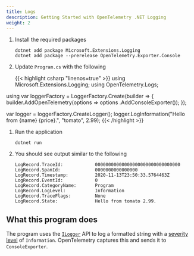 ```yaml
---
title: Logs
description: Getting Started with OpenTelemetry .NET Logging
weight: 2
---
```


1. Install the required packages

    ```console
    dotnet add package Microsoft.Extensions.Logging
    dotnet add package --prerelease OpenTelemetry.Exporter.Console
    ```

1. Update `Program.cs` with the following

    {{< highlight csharp "linenos=true" >}}
using Microsoft.Extensions.Logging;
using OpenTelemetry.Logs;

using var loggerFactory = LoggerFactory.Create(builder =>
{
    builder.AddOpenTelemetry(options => options
        .AddConsoleExporter());
});

var logger = loggerFactory.CreateLogger<Program>();
logger.LogInformation("Hello from {name} {price}.", "tomato", 2.99);
{{< /highlight >}}

1. Run the application

    ```console
    dotnet run
    ```

1. You should see output similar to the following

    ```text
    LogRecord.TraceId:            00000000000000000000000000000000
    LogRecord.SpanId:             0000000000000000
    LogRecord.Timestamp:          2020-11-13T23:50:33.5764463Z
    LogRecord.EventId:            0
    LogRecord.CategoryName:       Program
    LogRecord.LogLevel:           Information
    LogRecord.TraceFlags:         None
    LogRecord.State:              Hello from tomato 2.99.
    ```

## What this program does

The program uses the [`ILogger`][1] API to log a formatted string with a
[severity level][2] of `Information`. OpenTelemetry captures this and sends it
to `ConsoleExporter`.

[1]: <https://docs.microsoft.com/dotnet/api/microsoft.extensions.logging.ilogger>
[2]: <https://docs.microsoft.com/dotnet/api/microsoft.extensions.logging.loglevel>
